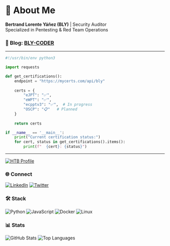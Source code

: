 # 🔐 About Me

**Bertrand Lorente Yáñez (BLY)** | Security Auditor  
Specialized in Pentesting & Red Team Operations

### 📝 Blog: [BLY-CODER](https://bly-coder.github.io)

---

```python
#!/usr/bin/env python3

import requests

def get_certifications():
    endpoint = "https://mycerts.com/api/bly"
    
    certs = {
        "eJPT": "✅",
        "eWPT": "✅", 
        "ecpptv3": "✅",  # In progress
        "OSCP": "📋"   # Planned
    }
    
    return certs

if __name__ == '__main__':
    print("Current certification status:")
    for cert, status in get_certifications().items():
        print(f"  {cert}: {status}")
```

---

<a href="https://www.hackthebox.eu/profile/435972">
<img src="http://www.hackthebox.eu/badge/image/435972" alt="HTB Profile">
</a>

### 🌐 Connect
[![LinkedIn](https://img.shields.io/badge/LinkedIn-0A66C2?style=flat&logo=linkedin&logoColor=white)](https://linkedin.com/in/bertrandlorenteyañez) 
[![Twitter](https://img.shields.io/badge/Twitter-1DA1F2?style=flat&logo=twitter&logoColor=white)](https://twitter.com/bertrandlorente)

### 🛠️ Stack
![Python](https://img.shields.io/badge/Python-3776AB?style=flat&logo=python&logoColor=white)
![JavaScript](https://img.shields.io/badge/JavaScript-F7DF1E?style=flat&logo=javascript&logoColor=black)
![Docker](https://img.shields.io/badge/Docker-2496ED?style=flat&logo=docker&logoColor=white)
![Linux](https://img.shields.io/badge/Linux-FCC624?style=flat&logo=linux&logoColor=black)

### 📊 Stats
![GitHub Stats](https://github-readme-stats.vercel.app/api?username=bly-coder&show_icons=true&theme=dark&hide_border=true&count_private=true)
![Top Languages](https://github-readme-stats.vercel.app/api/top-langs/?username=bly-coder&theme=dark&hide_border=true&layout=compact)
